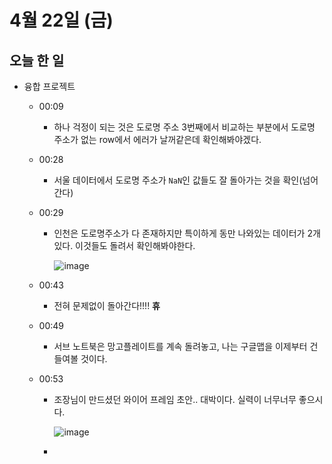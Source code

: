 # 4월 22일 (금)

## 오늘 한 일

* 융합 프로젝트

  * 00:09

    * 하나 걱정이 되는 것은 도로명 주소 3번째에서 비교하는 부분에서 도로명 주소가 없는 row에서 에러가 날꺼같은데 확인해봐야겠다.

  * 00:28

    * 서울 데이터에서 도로명 주소가 `NaN`인 값들도 잘 돌아가는 것을 확인(넘어간다)

  * 00:29

    * 인천은 도로명주소가 다 존재하지만 특이하게 동만 나와있는 데이터가 2개 있다. 이것들도 돌려서 확인해봐야한다.

      ![image](https://user-images.githubusercontent.com/75322297/164499821-94133453-7893-48d1-85bb-bcacc9bbf191.png)
    
  * 00:43
  
    * 전혀 문제없이 돌아간다!!!! **휴**
  
  * 00:49
  
    * 서브 노트북은 망고플레이트를 계속 돌려놓고, 나는 구글맵을 이제부터 건들여볼 것이다.
  
  * 00:53
  
    * 조장님이 만드셨던 와이어 프레임 초안.. 대박이다. 실력이 너무너무 좋으시다.
  
      ![image](https://user-images.githubusercontent.com/75322297/164501138-b679f636-76e8-4e4b-ad26-1e33831c7967.png)
  
    * 